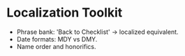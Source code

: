# Localization Toolkit

- Phrase bank: 'Back to Checklist' → localized equivalent.
- Date formats: MDY vs DMY.
- Name order and honorifics.

